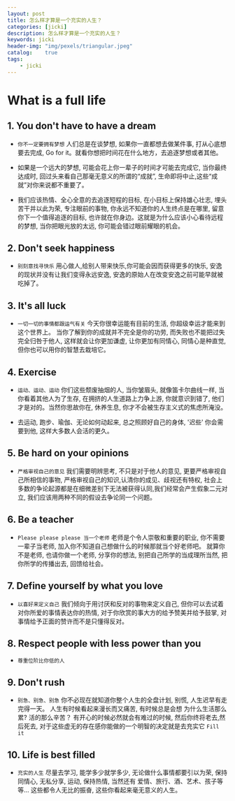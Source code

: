 ```yaml
---
layout: post
title: 怎么样才算是一个充实的人生？
categories: [jicki]
description: 怎么样才算是一个充实的人生？
keywords: jicki
header-img: "img/pexels/triangular.jpeg"
catalog:    true
tags:
    - jicki
---
```


# What is a full life


## 1. You don't have to have a dream

* `你不一定要拥有梦想` 人们总是在谈梦想, 如果你一直都想去做某件事, 打从心底想要去完成, Go for it。就看你想把时间花在什么地方，去追逐梦想或者其他。

* 如果是一个远大的梦想, 可能会花上你一辈子的时间才可能去完成它, 当你最终达成时, 回过头来看自己那毫无意义的所谓的“成就”, 生命即将中止,这些“成就”对你来说都不重要了。

* 我们应该热情、全心全意的去追逐短程的目标, 在小目标上保持雄心壮志, 埋头苦干并以此为荣, 专注眼前的事物, 你永远不知道你的人生终点是在哪里, 留意你下一个值得追逐的目标, 也许就在你身边。这就是为什么应该小心看待远程的梦想, 当你把眼光放的太远, 你可能会错过眼前耀眼的机会。


## 2. Don't seek happiness

* `别刻意找寻快乐` 用心做人,给别人带来快乐,你可能会因而获得更多的快乐, 安逸的现状并没有让我们变得永远安逸, 安逸的原始人在改变安逸之前可能早就被吃掉了。


## 3. It's all luck

* `一切一切的事情都跟运气有关` 今天你很幸运能有目前的生活, 你超级幸运才能来到这个世界上。 当你了解到你的成就并不完全是你的功劳, 而失败也不能把过失完全归咎于他人, 这样就会让你更加谦虚, 让你更加有同情心, 同情心是种直觉, 但你也可以用你的智慧去栽培它。


## 4. Exercise

* `运动、运动、运动` 你们这些颓废抽烟的人, 当你皱眉头, 就像笛卡尔曲线一样, 当你看着其他人为了生存, 在拥挤的人生道路上力争上游, 你就意识到错了, 他们才是对的。当然你思故你在, 休养生息, 你才不会被生存主义式的焦虑所淹没。

* 去运动, 跑步、瑜伽、无论如何动起来, 总之照顾好自己的身体, '迟些' 你会需要到他, 这样大多数人会活的更久。


## 5. Be hard on your opinions

* `严格审视自己的意见` 我们需要明辨思考, 不只是对于他人的意见, 更要严格审视自己所相信的事物, 严格审视自己的知识,认清你的成见、歧视还有特权, 社会上多数的争论起源都是在细微差别下无法被获得认同,我们经常会产生假象二元对立, 我们应该用两种不同的假设去争论同一个问题。


## 6. Be a teacher

* `Please please please 当一个老师` 老师是个令人崇敬和重要的职业, 你不需要一辈子当老师, 加入你不知道自己想做什么的时候那就当个好老师吧。 就算你不是老师, 也请你做一个老师, 分享你的想法, 别把自己所学的当成理所当然, 把你所学的传播出去, 回馈给社会。 


## 7. Define yourself by what you love

* `以喜好来定义自己`  我们倾向于用讨厌和反对的事物来定义自己, 但你可以去试着对你所爱的事情表达你的热情, 对于你欣赏的事大方的给予赞美并给予鼓掌, 对事情给予正面的赞许而不是只懂得反对。


## 8. Respect people with less power than you

* `尊重位阶比你低的人` 


## 9. Don't rush

* `别急、别急、别急`  你不必现在就知道你整个人生的全盘计划, 别慌, 人生迟早有走完得一天。 人生有时候看起来漫长而又痛苦, 有时候总是会想 为什么生活那么累? 活的那么辛苦？ 有开心的时候必然就会有难过的时候, 然后你终将老去,然后死去, 对于这些虚无的存在感你能做的一个明智的决定就是去充实它 `Fill it`


## 10. Life is best filled

* `充实的人生`  尽量去学习, 能学多少就学多少, 无论做什么事情都要引以为荣, 保持同情心, 无私分享, 运动, 保持热情, 当然还有 爱情、旅行、酒、艺术、孩子等等... 这些都令人无比的振奋, 这些你看起来毫无意义的人生。

